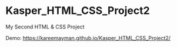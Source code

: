# Kasper_HTML_CSS_Project2
My Second HTML &amp; CSS Project

Demo: https://kareemayman.github.io/Kasper_HTML_CSS_Project2/

